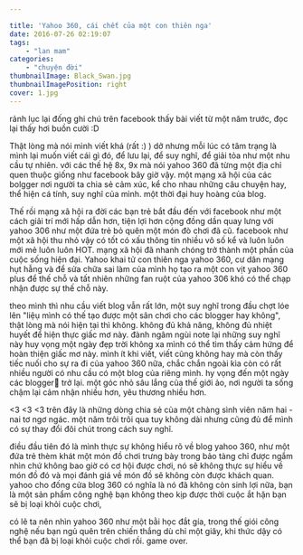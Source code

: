 ```yaml
---

title: 'Yahoo 360, cái chết của một con thiên nga'
date: 2016-07-26 02:19:07
tags:
	- "lan mam"
categories:
	- "chuyện đời"
thumbnailImage: Black_Swan.jpg
thumbnailImagePosition: right
cover: 1.jpg
---
```


rảnh lục lại đống ghi chú trên facebook thấy bài viết từ một năm trước, đọc lại thấy hơi buồn cười :D

<!--more-->
Thật lòng mà nói mình viết khá (rất :) ) dở nhưng mỗi lúc có tâm trạng là mình lại muốn viết cái gì đó, để lưu lại, để suy nghĩ, để giải tỏa như một nhu cầu tự nhiên. với các thế hệ 8x, 9x mà nói yahoo 360 đã từng một địa chỉ quen thuộc giống như facebook bây giờ  vậy. một mạng xã hội của các bolgger nơi người ta chia sẻ cảm xúc, kể cho nhau những câu chuyện hay, thể hiện cá tính,  suy nghĩ của mình. một thời đại huy hoàng của blog.

Thế  rồi mạng xã hội ra đời các bạn trẻ bắt đầu đến với facebook như một cách giải trí mới hấp dẫn hơn, tiện lợi hơn cộng đồng dần quay lưng với yahoo 306 như một đứa trẻ bỏ quên một món đò chơi đã cũ.  facebook như một xã hội thu nhỏ vậy có tốt có xấu thông tin nhiều vô số kể và luôn luôn mới mẻ luôn luôn HOT. mạng xã hội đã nhanh chóng trở thành một phần của cuộc sống hiện đại.
Yahoo khai tử con thiên nga yahoo 360, cư dân mạng hụt hẫng và để sửa chữa sai làm của mình họ tạo ra một con vịt yahoo 360 plus để thế chỗ và tất nhiên những fan ruột của yahoo 306 khó có thể chạp nhận được sự thế chỗ này.

theo mình thì nhu cầu viết blog vẫn rất lớn, một suy nghĩ trong đầu chợt lóe lên "liệụ mình có thế tạo được một sân chơi cho các blogger hay không", thật lòng mà nói hiện tại thì không. không đủ khả năng, không đủ nhiệt huyết để hiện thực giấc mơ này.  đành ngâm ngùi note lại những suy nghĩ này huy vọng một ngày đẹp trời không xa mình có thể tìm thấy cảm hứng để hoàn thiện giấc mơ này. mình ít khi viết, viết cũng không hay mà còn thấy tiếc nuối cho sự ra đi của yahoo 360 nữa, chắc chắn ngoài kìa còn có rất nhiều người có nhu cầu có một blog của riêng mình. hy vọng đến một ngày các blogger trở lại. một góc nhỏ sâu lắng của thế giới ảo, nơi người ta sống chậm lại cảm nhận nhiều hơn, yêu thương nhiều hơn.

<3 <3 <3
trên đây là những dòng chia sẻ của một chàng sình viên năm hai - nai tơ ngơ ngác. một năm trôi trôi qua tuy không dài nhưng cũng đủ để mình có sự thay đổi đôi chút trong cách suy nghĩ.

điều đầu tiên đó là mình thực sự không hiểu rõ về blog yahoo 360, như một đứa trẻ thèm khát một món đồ chơi trưng bày trong bảo tàng chỉ được ngắm nhìn chứ không bao giờ có cơ hội được chơi, nó sẽ không thực sự hiểu về món đồ đó và mọi đánh giá về món đồ sẽ không còn được khách quan. yahoo cho đống cửa blog 360 có nghĩa là nó đã không còn sinh lợi nữa, bạn là một sản phẩm công nghệ bạn không theo kịp được thời cuộc ắt hặn bạn sẽ bị loại khỏi cuộc chơi,  

có lẽ ta nên nhìn yahoo 360 như một bằi học đắt gía, trong thế giói công nghệ nếu bạn ngủ quên trên chiến thắng dù chỉ một giây, khi thức dậy có thể bạn đã bị loại khỏi cuộc chơi rồi. game over.

